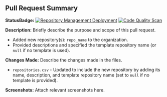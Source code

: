 ## Pull Request Summary
**StatusBadge:**
[![Repository Management Deployment](https://github.com/Trimble-xOps/github-repository-management/actions/workflows/terraform.yaml/badge.svg?branch=feature%2FOE-xxxx)](https://github.com/Trimble-xOps/github-repository-management/actions/workflows/terraform.yaml)       [![Code Quality Scan](https://github.com/Trimble-xOps/github-repository-management/actions/workflows/sonarscan.yaml/badge.svg?branch=feature%2FOE-xxxx)](https://github.com/Trimble-xOps/github-repository-management/actions/workflows/sonarscan.yaml)

**Description:**
Briefly describe the purpose and scope of this pull request.
- Added new repository(s): `repo_name` to the organization.
- Provided descriptions and specified the template repository name (or `null` if no template is used).

**Changes Made:**
Describe the changes made in the files.
- `repositories.csv` - Updated to include the new repository by adding its name, description, and template repository name (set to `null` if no template is provided).

**Screenshots:**
Attach relevant screenshots here.
